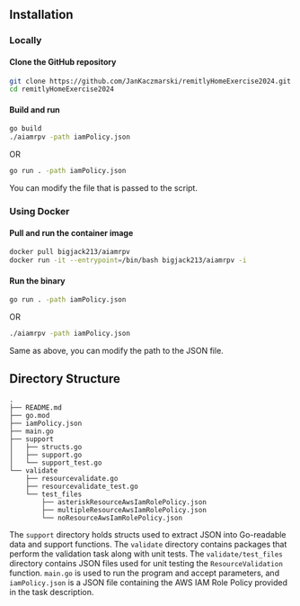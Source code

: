 ## Installation

### Locally
#### Clone the GitHub repository
```bash
git clone https://github.com/JanKaczmarski/remitlyHomeExercise2024.git
cd remitlyHomeExercise2024
```

#### Build and run
```bash
go build
./aiamrpv -path iamPolicy.json
```
OR
```bash
go run . -path iamPolicy.json
```

You can modify the file that is passed to the script.

### Using Docker
#### Pull and run the container image
```bash
docker pull bigjack213/aiamrpv
docker run -it --entrypoint=/bin/bash bigjack213/aiamrpv -i
```

#### Run the binary
```bash
go run . -path iamPolicy.json
```
OR
```bash
./aiamrpv -path iamPolicy.json
```

Same as above, you can modify the path to the JSON file.

## Directory Structure
```
.
├── README.md
├── go.mod
├── iamPolicy.json
├── main.go
├── support
│   ├── structs.go
│   ├── support.go
│   └── support_test.go
└── validate
    ├── resourcevalidate.go
    ├── resourcevalidate_test.go
    └── test_files
        ├── asteriskResourceAwsIamRolePolicy.json
        ├── multipleResourceAwsIamRolePolicy.json
        └── noResourceAwsIamRolePolicy.json
```

The `support` directory holds structs used to extract JSON into Go-readable data and support functions. The `validate` directory contains packages that perform the validation task along with unit tests. The `validate/test_files` directory contains JSON files used for unit testing the `ResourceValidation` function. `main.go` is used to run the program and accept parameters, and `iamPolicy.json` is a JSON file containing the AWS IAM Role Policy provided in the task description.

